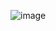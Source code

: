 
![image](https://user-images.githubusercontent.com/94172825/144350214-40a349f5-a8f6-4ae4-b5fe-2a301c8d0fdd.png)
